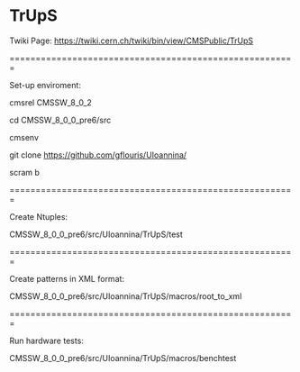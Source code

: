 TrUpS
=====

Twiki Page:
https://twiki.cern.ch/twiki/bin/view/CMSPublic/TrUpS

=======================================================

Set-up enviroment:

cmsrel CMSSW_8_0_2

cd CMSSW_8_0_0_pre6/src

cmsenv

git clone https://github.com/gflouris/UIoannina/

scram b

=======================================================

Create Ntuples:

CMSSW_8_0_0_pre6/src/UIoannina/TrUpS/test

=======================================================

Create patterns in XML format:

CMSSW_8_0_0_pre6/src/UIoannina/TrUpS/macros/root_to_xml

=======================================================

Run hardware tests:

CMSSW_8_0_0_pre6/src/UIoannina/TrUpS/macros/benchtest



